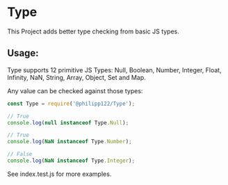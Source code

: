 # Type

This Project adds better type checking from basic JS types.

## Usage:

Type supports 12 primitive JS Types: Null, Boolean, Number, Integer, Float, Infinity, NaN, String, Array, Object, Set and Map.

Any value can be checked against those types:

```javascript
const Type = require('@philipp122/Type');

// True
console.log(null instanceof Type.Null);

// True
console.log(NaN instanceof Type.Number);

// False
console.log(NaN instanceof Type.Integer);
```

See index.test.js for more examples.